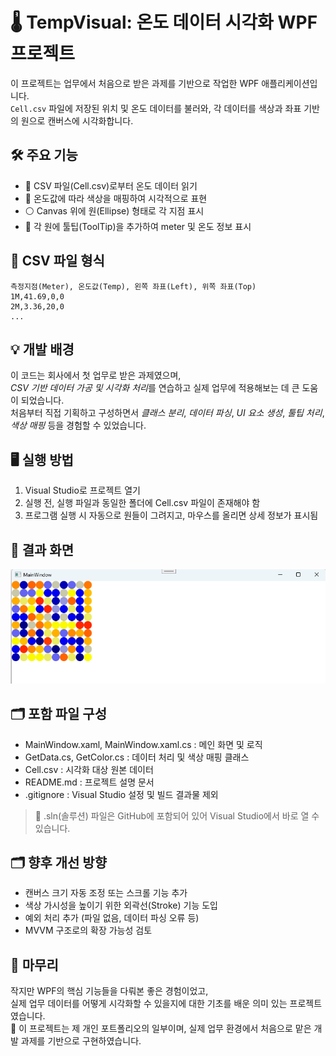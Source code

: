 
# 🌡️ TempVisual: 온도 데이터 시각화 WPF 프로젝트

이 프로젝트는 업무에서 처음으로 받은 과제를 기반으로 작업한 WPF 애플리케이션입니다.  
`Cell.csv` 파일에 저장된 위치 및 온도 데이터를 불러와, 각 데이터를 색상과 좌표 기반의 원으로 캔버스에 시각화합니다.

## 🛠️ 주요 기능
- 📂 CSV 파일(Cell.csv)로부터 온도 데이터 읽기
- 🎨 온도값에 따라 색상을 매핑하여 시각적으로 표현
- ⚪ Canvas 위에 원(Ellipse) 형태로 각 지점 표시
- 💬 각 원에 툴팁(ToolTip)을 추가하여 meter 및 온도 정보 표시

## 📁 CSV 파일 형식
```
측정지점(Meter), 온도값(Temp), 왼쪽 좌표(Left), 위쪽 좌표(Top)
1M,41.69,0,0
2M,3.36,20,0
...
```

## 💡 개발 배경
이 코드는 회사에서 첫 업무로 받은 과제였으며,  
*CSV 기반 데이터 가공 및 시각화 처리*를 연습하고 실제 업무에 적용해보는 데 큰 도움이 되었습니다.  
처음부터 직접 기획하고 구성하면서 *클래스 분리*, *데이터 파싱*, *UI 요소 생성*, *툴팁 처리*, *색상 매핑* 등을 경험할 수 있었습니다.

## 🖥️ 실행 방법
1. Visual Studio로 프로젝트 열기
2. 실행 전, 실행 파일과 동일한 폴더에 Cell.csv 파일이 존재해야 함
3. 프로그램 실행 시 자동으로 원들이 그려지고, 마우스를 올리면 상세 정보가 표시됨

## 📸 결과 화면
![온도 시각화 결과](images/screenshot.png)

## 🗂️ 포함 파일 구성
- MainWindow.xaml, MainWindow.xaml.cs : 메인 화면 및 로직
- GetData.cs, GetColor.cs : 데이터 처리 및 색상 매핑 클래스
- Cell.csv : 시각화 대상 원본 데이터
- README.md : 프로젝트 설명 문서
- .gitignore : Visual Studio 설정 및 빌드 결과물 제외

> 📌 .sln(솔루션) 파일은 GitHub에 포함되어 있어 Visual Studio에서 바로 열 수 있습니다.

## 🗂️ 향후 개선 방향
- 캔버스 크기 자동 조정 또는 스크롤 기능 추가
- 색상 가시성을 높이기 위한 외곽선(Stroke) 기능 도입
- 예외 처리 추가 (파일 없음, 데이터 파싱 오류 등)
- MVVM 구조로의 확장 가능성 검토

## 🙌 마무리
작지만 WPF의 핵심 기능들을 다뤄본 좋은 경험이었고,  
실제 업무 데이터를 어떻게 시각화할 수 있을지에 대한 기초를 배운 의미 있는 프로젝트였습니다.  
📌 이 프로젝트는 제 개인 포트폴리오의 일부이며, 실제 업무 환경에서 처음으로 맡은 개발 과제를 기반으로 구현하였습니다.
